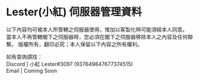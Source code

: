 # Lester(小紅) 伺服器管理資料
  
以下內容均可被本人所管轄之伺服器使用，惟加以客製化時可能須經本人同意。  
當本人不再管轄閣下之伺服器時，您必須在閣下之伺服器移除本人之內容及任何聯繫。
版權所有，翻印必究；本人保留以下內容之所有權利。

如有查詢請找：  
Discord | 小紅 Lester#3097 (937649847677374515)  
Email | Coming Soon
